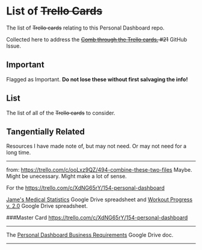 <!-- ./administrative/trello_cards_to_comb_through/list_of_trello_cards.md -->

# List of ~~Trello Cards~~

The list of ~~Trello cards~~ relating to this Personal Dashboard repo.

Collected here to address the ~~[Comb through the Trello cards.](https://github.com/JamieBort/Personal-Dashboard/issues/21) #21~~ GitHub Issue.

## Important

Flagged as Important. **Do not lose these without first salvaging the info!**

## List

The list of all of the ~~Trello cards~~ to consider.

## Tangentially Related

Resources I have made note of, but may not need. Or may not need for a long time.

---

from: https://trello.com/c/ooLxz9QZ/494-combine-these-two-files
Maybe. Might be unecessary. Might make a lot of sense.

For the https://trello.com/c/XdNG65rY/154-personal-dashboard

[Jame's Medical Statistics](https://docs.google.com/spreadsheets/d/1EhOWfmkc9z0MLX05RiRrE_DLtfK6S2JXjdC4tq_aW5k/edit#gid=0) Google Drive spreadsheet and [Workout Progress v. 2.0](https://docs.google.com/spreadsheets/d/1yNunzSVzywJMdSDYENOMbp6_2f-OuTXZxjyyC72HITI/edit?usp=drive_web&ouid=116456824083566236348) Google Drive spreadsheet.

###Master Card
https://trello.com/c/XdNG65rY/154-personal-dashboard

---

The [Personal Dashboard Business Requirements](https://docs.google.com/document/d/1KQw0Kq4O_SCzxrQZaZg0MucxXqoEE0kOTe9mDmxpD2M/edit#heading=h.k7bx0as6v0ko) Google Drive doc.

---
